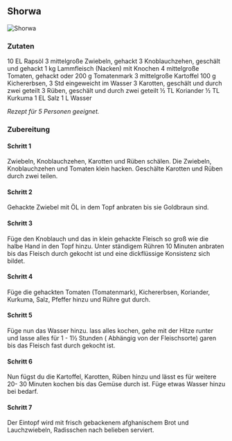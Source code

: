 ## Shorwa

![Shorwa](../../Afghanisch/Shorwa/shorwa.jpeg)

### Zutaten
10 EL Rapsöl 
3 mittelgroße Zwiebeln, gehackt
3 Knoblauchzehen, geschält und gehackt
1 kg Lammfleisch (Nacken) mit Knochen
4 mittelgroße Tomaten, gehackt oder 200 g Tomatenmark 
3 mittelgroße Kartoffel
100 g Kichererbsen, 3 Std eingeweicht im Wasser
3 Karotten, geschält und durch zwei geteilt
3 Rüben, geschält und durch zwei geteilt
½ TL Koriander
½ TL Kurkuma
1 EL Salz
1 L Wasser

*Rezept für 5 Personen geeignet.*

### Zubereitung

#### Schritt 1
Zwiebeln, Knoblauchzehen, Karotten und Rüben schälen. Die Zwiebeln, Knoblauchzehen und Tomaten klein hacken. Geschälte Karotten und Rüben durch zwei teilen.

#### Schritt 2
Gehackte Zwiebel mit ÖL in dem Topf anbraten bis sie Goldbraun sind. 

#### Schritt 3
Füge den Knoblauch und das in klein gehackte Fleisch so groß wie die halbe Hand in den Topf hinzu. Unter ständigem Rühren 10 Minuten anbraten bis das Fleisch durch gekocht ist und eine dickflüssige Konsistenz sich bildet.

#### Schritt 4
Füge die gehackten Tomaten (Tomatenmark), Kichererbsen, Koriander, Kurkuma, Salz, Pfeffer hinzu und Rühre gut durch.

#### Schritt 5
Füge nun das Wasser hinzu. lass alles kochen, gehe mit der Hitze runter und lasse alles für 1 - 1½ Stunden ( Abhängig von der Fleischsorte) garen bis das Fleisch fast durch gekocht ist.

#### Schritt 6
Nun fügst du die Kartoffel, Karotten, Rüben hinzu und lässt es für weitere 20- 30 Minuten kochen bis das Gemüse durch ist. Füge etwas Wasser hinzu bei bedarf.

#### Schritt 7
Der Eintopf wird mit frisch gebackenem afghanischem Brot und Lauchzwiebeln, Radisschen nach belieben serviert.

